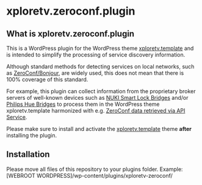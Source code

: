 # xploretv.zeroconf.plugin
<h2>What is xploretv.zeroconf.plugin</h2>

This is a WordPress plugin for the WordPress theme <a href="https://github.com/xploretv2go/xploretv.template">xploretv.template</a> and is intended to simplify the processing of service discovery information. 

Although standard methods for detecting services on local networks, such as  <a href="https://letmegooglethat.com/?q=ZeroConf%2FBonjour">ZeroConf/Bonjour</a>, are widely used, this does not mean that there is 100% coverage of this standard.   

For example, this plugin can collect information from the proprietary broker servers of well-known devices such as [NUKI Smart Lock Bridges](https://api.nuki.io/discover/bridges) and/or [Philips Hue Bridges](https://discovery.meethue.com/) to process them in the WordPress theme xploretv.template harmonized with e.g. [ZeroConf data retrieved via API Service](https://github.com/xploretv2go/zeroconf.api.service).

Please make sure to install and activate the <a href="https://github.com/xploretv2go/xploretv.template">xploretv.template</a> theme <strong>after</strong> installing the plugin.

<h2>Installation</h2>
Please move all files of this repository to your plugins folder. Example: [WEBROOT WORDPRESS]/wp-content/plugins/xploretv-zeroconf/
